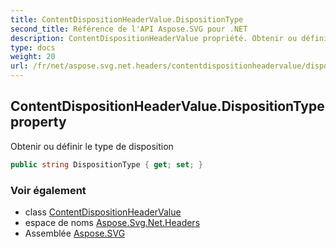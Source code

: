 ```yaml
---
title: ContentDispositionHeaderValue.DispositionType
second_title: Référence de l'API Aspose.SVG pour .NET
description: ContentDispositionHeaderValue propriété. Obtenir ou définir le type de disposition
type: docs
weight: 20
url: /fr/net/aspose.svg.net.headers/contentdispositionheadervalue/dispositiontype/
---
```

## ContentDispositionHeaderValue.DispositionType property

Obtenir ou définir le type de disposition

```csharp
public string DispositionType { get; set; }
```

### Voir également

* class [ContentDispositionHeaderValue](../)
* espace de noms [Aspose.Svg.Net.Headers](../../contentdispositionheadervalue/)
* Assemblée [Aspose.SVG](../../../)


